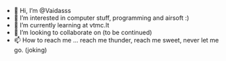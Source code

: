 - 👋 Hi, I’m @Vaidasss 
- 👀 I’m interested in computer stuff, programming and airsoft :)
- 🌱 I’m currently learning at vtmc.lt
- 💞️ I’m looking to collaborate on (to be continued)
- 📫 How to reach me ... reach me thunder, reach me sweet, never let me go. (joking)

<!---
Vaidasss/Vaidasss is a ✨ special ✨ repository because its `README.md` (this file) appears on your GitHub profile.
You can click the Preview link to take a look at your changes.
--->
